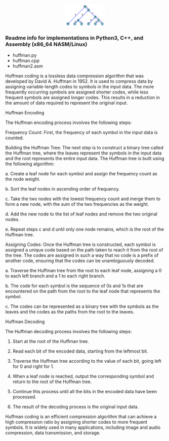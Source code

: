 <center>
<img src="https://github.com/thinkitdata/encdec/blob/main/huffman/huff_ex_2.png" alt="Huffman Tree" width="25%" height="25%" title="Huffman Tree">
</center>

### Readme info for implementations in Python3, C++, and Assembly (x86_64 NASM/Linux) ###

- huffman.py
- huffman.cpp
- huffman2.asm

Huffman coding is a lossless data compression algorithm that was developed by David A. Huffman in 1952. It is used to compress data by assigning variable-length codes to symbols in the input data. The more frequently occurring symbols are assigned shorter codes, while less frequent symbols are assigned longer codes. This results in a reduction in the amount of data required to represent the original input.

Huffman Encoding

The Huffman encoding process involves the following steps:

Frequency Count: First, the frequency of each symbol in the input data is counted.

Building the Huffman Tree: The next step is to construct a binary tree called the Huffman tree, where the leaves represent the symbols in the input data and the root represents the entire input data. The Huffman tree is built using the following algorithm:

a. Create a leaf node for each symbol and assign the frequency count as the node weight.

b. Sort the leaf nodes in ascending order of frequency.

c. Take the two nodes with the lowest frequency count and merge them to form a new node, with the sum of the two frequencies as the weight.

d. Add the new node to the list of leaf nodes and remove the two original nodes.

e. Repeat steps c and d until only one node remains, which is the root of the Huffman tree.

Assigning Codes: Once the Huffman tree is constructed, each symbol is assigned a unique code based on the path taken to reach it from the root of the tree. The codes are assigned in such a way that no code is a prefix of another code, ensuring that the codes can be unambiguously decoded.

a. Traverse the Huffman tree from the root to each leaf node, assigning a 0 to each left branch and a 1 to each right branch.

b. The code for each symbol is the sequence of 0s and 1s that are encountered on the path from the root to the leaf node that represents the symbol.

c. The codes can be represented as a binary tree with the symbols as the leaves and the codes as the paths from the root to the leaves.

Huffman Decoding

The Huffman decoding process involves the following steps:

1.  Start at the root of the Huffman tree.

2.  Read each bit of the encoded data, starting from the leftmost bit.

3.  Traverse the Huffman tree according to the value of each bit, going left for 0 and right for 1.

4.  When a leaf node is reached, output the corresponding symbol and return to the root of the Huffman tree.

5.  Continue this process until all the bits in the encoded data have been processed.

6.  The result of the decoding process is the original input data.

Huffman coding is an efficient compression algorithm that can achieve a high compression ratio by assigning shorter codes to more frequent symbols. It is widely used in many applications, including image and audio compression, data transmission, and storage.



